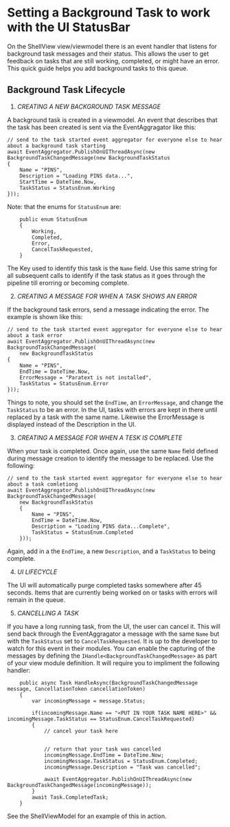 # Setting a Background Task to work with the UI StatusBar

On the ShellView view/viewmodel there is an event handler that listens for background task messages and their status.  This allows the user to get feedback on tasks that are still working, completed, or might have an error.  This quick guide helps you add background tasks to this queue.

## Background Task Lifecycle

1. *CREATING A NEW BACKGROUND TASK MESSAGE*

A background task is created in a viewmodel.  An event that describes that the task has been created is sent via the EventAggragator like this:

```
// send to the task started event aggregator for everyone else to hear about a background task starting
await EventAggregator.PublishOnUIThreadAsync(new BackgroundTaskChangedMessage(new BackgroundTaskStatus
{
    Name = "PINS",
    Description = "Loading PINS data...",
    StartTime = DateTime.Now,
    TaskStatus = StatusEnum.Working
}));
```

Note: that the enums for `StatusEnum` are:

```
    public enum StatusEnum
    {
        Working,
        Completed,
        Error,
        CancelTaskRequested,
    }
```
The Key used to identify this task is the `Name` field.  Use this same string for all subsequent calls to identify if the task status as it goes through the pipeline till erorring or becoming complete.

2. *CREATING A MESSAGE FOR WHEN A TASK SHOWS AN ERROR*

If the background task errors, send a message indicating the error.  The example is shown like this:

```
// send to the task started event aggregator for everyone else to hear about a task error
await EventAggregator.PublishOnUIThreadAsync(new BackgroundTaskChangedMessage(
    new BackgroundTaskStatus
{
    Name = "PINS",
    EndTime = DateTime.Now,
    ErrorMessage = "Paratext is not installed",
    TaskStatus = StatusEnum.Error
}));             
```                
Things to note, you should set the `EndTime`, an `ErrorMessage`, and change the `TaskStatus` to be an error.  In the UI, tasks with errors are kept in there until replaced by a task with the same name.  Likewise the ErrorMessage is displayed instead of the Description in the UI.

3. *CREATING A MESSAGE FOR WHEN A TESK IS COMPLETE*

When your task is completed.  Once again, use the same `Name` field defined during message creation to identify the message to be replaced.  Use the following:

```
// send to the task started event aggregator for everyone else to hear about a task comletiong
await EventAggregator.PublishOnUIThreadAsync(new BackgroundTaskChangedMessage(
    new BackgroundTaskStatus
    {
        Name = "PINS",
        EndTime = DateTime.Now,
        Description = "Loading PINS data...Complete",
        TaskStatus = StatusEnum.Completed
    }));
```

Again, add in a the `EndTime`, a new `Description`, and a `TaskStatus` to being complete.  

4. *UI LIFECYCLE*

The UI will automatically purge completed tasks somewhere after 45 seconds.  Items that are currently being worked on or tasks with errors will remain in the queue.

5. *CANCELLING A TASK*

If you have a long running task, from the UI, the user can cancel it.  This will send back through the EventAggragator a message with the same `Name` but with the `TaskStatus` set to `CancelTaskRequested`.  It is up to the developer to watch for this event in their modules.  You can enable the capturing of the messages by defining the `IHandle<BackgroundTaskChangedMessage>` as part of your view module definition.  It will require you to impliment the following handler:

```
    public async Task HandleAsync(BackgroundTaskChangedMessage message, CancellationToken cancellationToken)
    {
        var incomingMessage = message.Status;

        if(incomingMessage.Name == "<PUT IN YOUR TASK NAME HERE>" && incomingMessage.TaskStatus == StatusEnum.CancelTaskRequested)
        {
            // cancel your task here


            // return that your task was cancelled
            incomingMessage.EndTime = DateTime.Now;
            incomingMessage.TaskStatus = StatusEnum.Completed;
            incomingMessage.Description = "Task was cancelled";

            await EventAggregator.PublishOnUIThreadAsync(new BackgroundTaskChangedMessage(incomingMessage));
        }
        await Task.CompletedTask;
    }
```

See the ShellViewModel for an example of this in action.
